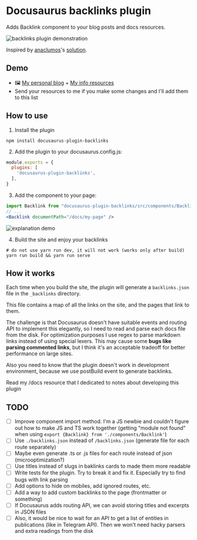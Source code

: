 # Docusaurus backlinks plugin

Adds Backlink component to your blog posts and docs resources.

![backlinks plugin demonstration](https://file.def.pm/yfvyM1BB.jpg)

Inspired by [anaclumos](https://github.com/anaclumos)'s [solution](https://github.com/facebook/docusaurus/discussions/8217).

## Demo

- 🖼️ [My personal blog](https://blog.amd-nick.me) + [My info resources](https://blog.amd-nick.me/docs)
- Send your resources to me if you make some changes and I'll add them to this list

## How to use

1. Install the plugin

```shell
npm install docusaurus-plugin-backlinks
```

2. Add the plugin to your docusaurus.config.js:

```js
module.exports = {
  plugins: [
    'docusaurus-plugin-backlinks',
  ],
}
```

3. Add the component to your page:

```jsx
import Backlink from "docusaurus-plugin-backlinks/src/components/Backlink";
// ...
<Backlink documentPath="/docs/my-page" />
```

![explanation demo](https://file.def.pm/rt2667uy.png)

4. Build the site and enjoy your backlinks

```shell
# do not use yarn run dev, it will not work (works only after build)
yarn run build && yarn run serve
```

## How it works

Each time when you build the site, the plugin will generate a `backlinks.json` file in the `_backlinks` directory.

This file contains a map of all the links on the site, and the pages that link to them.

The challenge is that Docusaurus doesn't have suitable events and routing API to implement this elegantly, so I need to read and parse each docs file from the disk. For optimization purposes I use regex to parse markdown links instead of using special lexers. This may cause some **bugs like parsing commented links**, but I think it's an acceptable tradeoff for better performance on large sites.

Also you need to know that the plugin doesn't work in development environment, because we use postBuild event to generate backlinks.

Read my /docs resource that I dedicated to notes about developing this plugin
<!-- #todo add the real link. Why somebody need to search for this? -->

## TODO

- [ ] Improve component import method. I'm a JS newbie and couldn't figure out how to make JS and TS work together (getting "module not found" when using `export {Backlink} from './components/Backlink'`)
- [ ] Use `./backlinks.json` instead of `/backlinks.json` (generate file for each route separately)
- [ ] Maybe even generate .ts or .js files for each route instead of json (microoptimization?)
- [ ] Use titles instead of slugs in baklinks cards to made them more readable
- [ ] Write tests for the plugin. Try to break it and fix it. Especially try to find bugs with link parsing
- [ ] Add options to hide on mobiles, add ignored routes, etc.
- [ ] Add a way to add custom backlinks to the page (frontmatter or something)
- [ ] If Docusaurus adds routing API, we can avoid storing titles and excerpts in JSON files
- [ ] Also, it would be nice to wait for an API to get a list of entities in publications (like in Telegram API). Then we won't need hacky parsers and extra readings from the disk

<!--
related resources:

- https://docusaurus.io/feature-requests/p/backlinks-or-pages-that-link-here
- https://github.com/facebook/docusaurus/discussions/8217
-->
